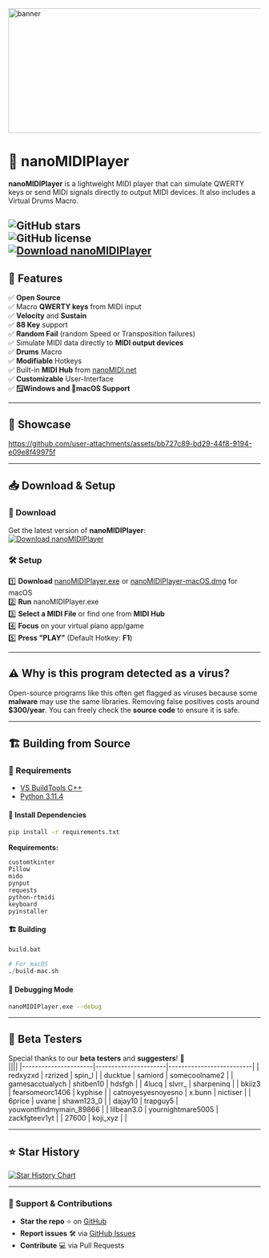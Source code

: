 <img width="804" height="249" alt="banner" src="https://github.com/user-attachments/assets/3dfe0455-59c8-4cc5-a4a8-ac8704671963" />



# 🎹 nanoMIDIPlayer  

**nanoMIDIPlayer** is a lightweight MIDI player that can simulate QWERTY keys or send MIDI signals directly to output MIDI devices. It also includes a Virtual Drums Macro.  

![GitHub stars](https://img.shields.io/github/stars/NotHammer043/nanoMIDIPlayer?style=for-the-badge)  
![GitHub license](https://img.shields.io/github/license/NotHammer043/nanoMIDIPlayer?style=for-the-badge)  
[![Download nanoMIDIPlayer](https://img.shields.io/github/downloads/NotHammer043/nanoMIDIPlayer/total?style=for-the-badge)](https://github.com/NotHammer043/nanoMIDIPlayer/releases)  
---

## 🚀 Features  
✅ **Open Source**  
✅ Macro **QWERTY keys** from MIDI input  
✅ **Velocity** and **Sustain**  
✅ **88 Key** support  
✅ **Random Fail** (random Speed or Transposition failures)  
✅ Simulate MIDI data directly to **MIDI output devices**  
✅ **Drums** Macro  
✅ **Modifiable** Hotkeys  
✅ Built-in **MIDI Hub** from [nanoMIDI.net](https://nanomidi.net)  
✅ **Customizable** User-Interface  
✅ **🪟Windows and 🍏macOS Support**  

---

## 📸 Showcase  

https://github.com/user-attachments/assets/bb727c89-bd29-44f8-9194-e09e8f49975f

---

## 📥 Download & Setup  
### 🔹 Download  
Get the latest version of **nanoMIDIPlayer**:  
[![Download nanoMIDIPlayer](https://img.shields.io/github/downloads/NotHammer043/nanoMIDIPlayer/total?style=for-the-badge)](https://github.com/NotHammer043/nanoMIDIPlayer/releases)  

### 🛠️ Setup  
1️⃣ **Download** [nanoMIDIPlayer.exe](https://github.com/NotHammer043/nanoMIDIPlayer/releases)  or [nanoMIDIPlayer-macOS.dmg](https://github.com/NotHammer043/nanoMIDIPlayer/releases) for macOS  
2️⃣ **Run** nanoMIDIPlayer.exe  
3️⃣ **Select a MIDI File** or find one from **MIDI Hub**  
4️⃣ **Focus** on your virtual piano app/game  
5️⃣ **Press "PLAY"** (Default Hotkey: **F1**)  

---
## ⚠️ Why is this program detected as a virus?  
Open-source programs like this often get flagged as viruses because some **malware** may use the same libraries. Removing false positives costs around **$300/year**. You can freely check the **source code** to ensure it is safe.  

---

## 🏗️ Building from Source  
### 🔧 Requirements  
- [VS BuildTools C++](https://visualstudio.microsoft.com/visual-cpp-build-tools/)  
- [Python 3.11.4](https://www.python.org/ftp/python/3.11.4/python-3.11.4-amd64.exe)  

#### 📌 Install Dependencies  
```bash
pip install -r requirements.txt
```
**Requirements:**  
```
customtkinter  
Pillow  
mido  
pynput  
requests  
python-rtmidi
keyboard  
pyinstaller
```
  
#### 🏗️ Building
```bash
build.bat
```
```python
# For macOS
./build-mac.sh
```

#### 🐞 Debugging Mode  
```bash
nanoMIDIPlayer.exe --debug
```

---

## 🧪 Beta Testers  
Special thanks to our **beta testers** and **suggesters**! 🎉  
||||
|----------------------|----------------------|--------------------------|
| redxyzxd            | rzrized              | spin_l                   |
| ducktue             | samiord              | somecoolname2            |
| gamesacctualych     | shitben10            | hdsfgh                   |
| 4lucq               | slvrr_               | sharpeninq               |
| bkiiz3              | fearsomeorc1406      | kyphise                  |
| catnoyesyesnoyesno  | x.bunn               | nictiser                 |
| 6price              | uvane                | shawn123_0               |
| dajay10             | trapguy5             | youwontfindmymain_89866  |
| lilbean3.0          | yournightmare5005    | zackfgteev1yt            |
| 27600               | koji_xyz             |                          |

---

## ⭐ Star History  
[![Star History Chart](https://api.star-history.com/svg?repos=NotHammer043/nanoMIDIPlayer&type=Date)](https://www.star-history.com/#NotHammer043/nanoMIDIPlayer&Date)  

---

### 💖 Support & Contributions  
- **Star the repo** ⭐ on [GitHub](https://github.com/NotHammer043/nanoMIDIPlayer)  
- **Report issues** 🛠️ via [GitHub Issues](https://github.com/NotHammer043/nanoMIDIPlayer/issues)  
- **Contribute** 💻 via Pull Requests  
